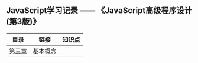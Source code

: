 ## JavaScript学习记录  —— 《JavaScript高级程序设计(第3版)》

| 目录   | 链接                                                                                                                                  | 知识点 |
| ------ | ------------------------------------------------------------------------------------------------------------------------------------- | ------ |
| 第三章 | [基本概念](https://github.com/ChenZT-0618/FrontEnd/blob/master/JavaScript/%E5%9F%BA%E6%9C%AC%E6%A6%82%E5%BF%B5/%E7%AC%94%E8%AE%B0.md) |        |
